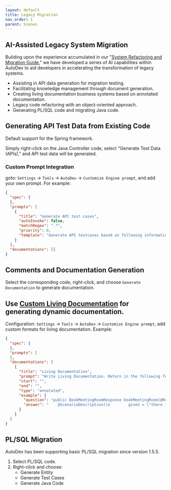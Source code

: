 ```yaml
---
layout: default
title: Legacy Migration
nav_order: 1
parent: Scenes
---
```

## AI-Assisted Legacy System Migration

Building upon the experience accumulated in our "[System Refactoring and Migration Guide](https://migration.ink/)," we have developed a series of AI capabilities within AutoDev to aid developers in accelerating the transformation of legacy systems.

- Assisting in API data generation for migration testing.
- Facilitating knowledge management through document generation.
- Creating living documentation business systems based on annotated documentation.
- Legacy code refactoring with an object-oriented approach.
- Generating PL/SQL code and migrating Java code.

## Generating API Test Data from Existing Code

Default support for the Spring framework.

Simply right-click on the Java Controller code, select "Generate Test Data (APIs)," and API test data will be generated.

### Custom Prompt Integration

goto: `Settings` -> `Tools` -> `AutoDev` -> `Customize Engine prompt`, and add your own prompt. For example:

```json
{
  "spec": {
  },
  "prompts": [
    {
      "title": "Generate API test cases",
      "autoInvoke": false,
      "matchRegex": ".*",
      "priority": 0,
      "template": "Generate API testcases based on following information: \n${METHOD_INPUT_OUTPUT}\nHere is the code:\n${SELECTION}"
    }
  ],
  "documentations": []
}
```

## Comments and Documentation Generation

Select the corresponding code, right-click, and choose `Generate Documentation` to generate documentation.

## Use [Custom Living Documentation](/custom/living-documentation) for generating dynamic documentation.

Configuration: `Settings` -> `Tools` -> `AutoDev` -> `Customize Engine prompt`, add custom formats for living documentation. Example:

```json
{
  "spec": {
  },
  "prompts": [
  ],
  "documentations": [
    {
      "title": "Living Documentation",
      "prompt": "Write Living Documentation. Return in the following format: ",
      "start": "",
      "end": "",
      "type": "annotated",
      "example": {
        "question": "public BookMeetingRoomResponse bookMeetingRoom(@RequestBody BookMeetingRoomRequest request) {\n        MeetingRoom meetingRoom = meetingRoomService.bookMeetingRoom(request.getMeetingRoomId());\n        BookMeetingRoomResponse response = new BookMeetingRoomResponse();\n        BeanUtils.copyProperties(meetingRoom, response);\n        return response;\n    }",
        "answer": "    @ScenarioDescription(\n        given = \"there is a meeting room available with ID 123\",\n        when = \"a user books the meeting room with ID 123\",\n        then = \"the booking response should contain the details of the booked meeting room\"\n    )"
      }
    }
  ]
}
```

## PL/SQL Migration

AutoDev has been supporting basic PL/SQL migration since version 1.5.5.

1. Select PL/SQL code.
2. Right-click and choose:
   - Generate Entity
   - Generate Test Cases
   - Generate Java Code
